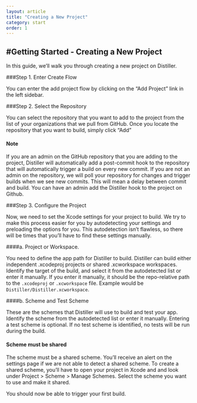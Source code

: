 ```yaml
---
layout: article
title: "Creating a New Project"
category: start
order: 1
---
```


#Getting Started - Creating a New Project
---

In this guide, we’ll walk you through creating a new project on Distiller.

###Step 1. Enter Create Flow

You can enter the add project flow by clicking on the “Add Project” link in the left sidebar.

###Step 2. Select the Repository

You can select the repository that you want to add to the project from the list of your organizations that we pull from GitHub.  Once you locate the repository that you want to build, simply click “Add”

<div class="bs-callout bs-callout-info">
        <h4>Note</h4>
If you are an admin on the GitHub repository that you are adding to the project, Distiller will automatically add a post-commit hook to the repository that will automatically trigger a build on every new commit. If you are not an admin on the repository, we will poll your repository for changes and trigger builds when we see new commits. This will mean a delay between commit and build. You can have an admin add the Distiller hook to the project on Github.

</div>

###Step 3. Configure the Project

Now, we need to set the Xcode settings for your project to build. We try to make this process easier for you by autodetecting your settings and preloading the options for you. This autodetection isn’t flawless, so there will be times that you’ll have to find these settings manually.

####a. Project or Workspace.

You need to define the app path for Distiller to build. Distiller can build either independent .xcodeproj projects or shared .xcworkspace workspaces. Identify the target of the build, and select it from the autodetected list or enter it manually. If you enter it manually, it should be the repo-relative path to the <code>.xcodeproj</code> or <code>.xcworkspace</code> file. Example would be <code>Distiller/Distiller.xcworkspace</code>.

####b. Scheme and Test Scheme

These are the schemes that Distiller will use to build and test your app.  Identify the scheme from the autodetected list or enter it manually. Entering a test scheme is optional. If no test scheme is identified, no tests will be run during the build.

<div class="bs-callout bs-callout-warning">
        <h4>Scheme must be shared</h4>
The scheme must be a shared scheme. You’ll receive an alert on the settings page if we are not able to detect a shared scheme. To create a shared scheme, you’ll have to open your project in Xcode and and look under Project > Scheme > Manage Schemes. Select the scheme you want to use and make it shared.
</div>

You should now be able to trigger your first build.
